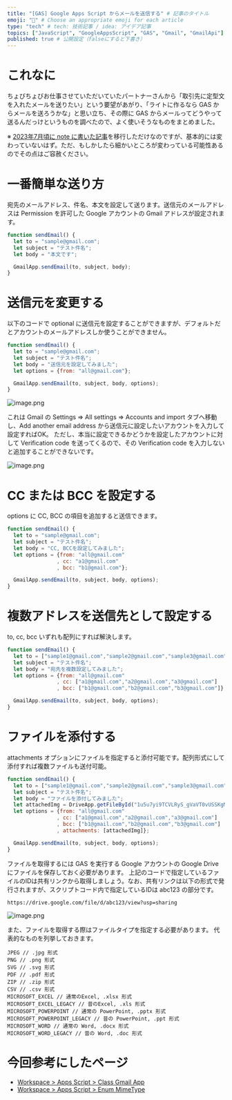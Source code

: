 ```yaml
---
title: "[GAS] Google Apps Script からメールを送信する" # 記事のタイトル
emoji: "📧" # Choose an appropriate emoji for each article
type: "tech" # tech: 技術記事 / idea: アイデア記事
topics: ["JavaScript", "GoogleAppsScript", "GAS", "Gmail", "GmailApi"] # タグ。["markdown", "rust", "aws"]のように指定する
published: true # 公開設定（falseにすると下書き）
---
```

# これなに

ちょびちょびお仕事させていただいていたパートナーさんから「取引先に定型文を入れたメールを送りたい」という要望があがり、「ライトに作るなら GAS からメールを送ろうかな」と思い立ち、その際に GAS からメールってどうやって送るんだっけというものを調べたので、よく使いそうなものをまとめました。

※ [2023年7月頃に note に書いた記事](https://note.com/su3_hokkaido/n/n6213a6dec475)を移行しただけなのですが、基本的には変わっていないはず。ただ、もしかしたら細かいところが変わっている可能性あるのでその点はご容赦ください。

# 一番簡単な送り方

宛先のメールアドレス、件名、本文を設定して送ります。送信元のメールアドレスは Permission を許可した Google アカウントの Gmail アドレスが設定されます。

```js
function sendEmail() {
  let to = "sample@gmail.com";
  let subject = "テスト件名";
  let body = "本文です";

  GmailApp.sendEmail(to, subject, body);
}
```

# 送信元を変更する

以下のコードで optional に送信元を設定することができますが、デフォルトだとアカウントのメールアドレスしか使うことができません。

```js
function sendEmail() {
  let to = "sample@gmail.com";
  let subject = "テスト件名";
  let body = "送信元を設定してみました";
  let options = {from: "all@gmail.com"};

  GmailApp.sendEmail(to, subject, body, options);
}
```

![image.png](https://qiita-image-store.s3.ap-northeast-1.amazonaws.com/0/2819748/c23edcf6-e7e6-4cc4-b3d5-ae45aeb24b2f.png)

これは Gmail の Settings => All settings => Accounts and import タブへ移動し、Add another email address から送信元に設定したいアカウントを入力して設定すればOK。
ただし、本当に設定できるかどうかを設定したアカウントに対して Verification code を送ってくるので、その Verification code を入力しないと追加することができないです。

![image.png](https://qiita-image-store.s3.ap-northeast-1.amazonaws.com/0/2819748/86288775-5248-433e-89dd-da194303ba65.png)

# CC または BCC を設定する

options に CC, BCC の項目を追加すると送信できます。

```js
function sendEmail() {
  let to = "sample@gmail.com";
  let subject = "テスト件名";
  let body = "CC, BCCを設定してみました";
  let options = {from: "all@gmail.com"
                , cc: "a1@gmail.com"
                , bcc: "b1@gmail.com"};

  GmailApp.sendEmail(to, subject, body, options);
}
```

# 複数アドレスを送信先として設定する

to, cc, bcc いずれも配列にすれば解決します。

```js
function sendEmail() {
  let to = ["sample1@gmail.com","sample2@gmail.com","sample3@gmail.com"];
  let subject = "テスト件名";
  let body = "宛先を複数設定してみました";
  let options = {from: "all@gmail.com"
                , cc: ["a1@gmail.com","a2@gmail.com","a3@gmail.com"]
                , bcc: ["b1@gmail.com","b2@gmail.com","b3@gmail.com"]};

  GmailApp.sendEmail(to, subject, body, options);
}
```

# ファイルを添付する

attachments オプションにファイルを指定すると添付可能です。配列形式にして添付すれば複数ファイルも送付可能。

```js
function sendEmail() {
  let to = ["sample1@gmail.com","sample2@gmail.com","sample3@gmail.com"];
  let subject = "テスト件名";
  let body = "ファイルを添付してみました";
  let attachedImg = DriveApp.getFileById("1u5u7yi9TCVLRyS_gVaVT0vUSSKgMfgty").getAs(MimeType.PNG);
  let options = {from: "all@gmail.com"
                , cc: ["a1@gmail.com","a2@gmail.com","a3@gmail.com"]
                , bcc: ["b1@gmail.com","b2@gmail.com","b3@gmail.com"]
                , attachments: [attachedImg]};

  GmailApp.sendEmail(to, subject, body, options);
}
```

ファイルを取得するには GAS を実行する Google アカウントの Google Drive にファイルを保存しておく必要があります。 上記のコードで指定しているファイルのIDは共有リンクから取得しましょう。なお、共有リンクは以下の形式で発行されますが、スクリプトコード内で指定しているIDは abc123 の部分です。

`https://drive.google.com/file/d/abc123/view?usp=sharing`

![image.png](https://qiita-image-store.s3.ap-northeast-1.amazonaws.com/0/2819748/4ecc92ec-a00e-4ab6-b950-98dcf72d755a.png)

また、ファイルを取得する際はファイルタイプを指定する必要があります。
代表的なものを列挙しておきます。

```text
JPEG // .jpg 形式
PNG // .png 形式
SVG // .svg 形式
PDF // .pdf 形式
ZIP // .zip 形式
CSV // .csv 形式
MICROSOFT_EXCEL // 通常のExcel, .xlsx 形式
MICROSOFT_EXCEL_LEGACY // 昔のExcel, .xls 形式
MICROSOFT_POWERPOINT // 通常の PowerPoint, .pptx 形式
MICROSOFT_POWERPOINT_LEGACY // 昔の PowerPoint, .ppt 形式
MICROSOFT_WORD // 通常の Word, .docx 形式
MICROSOFT_WORD_LEGACY // 昔の Word, .doc 形式
```

# 今回参考にしたページ

- [Workspace > Apps Script > Class Gmail App](https://developers.google.com/apps-script/reference/gmail/gmail-app)
- [Workspace > Apps Script > Enum MimeType](https://developers.google.com/apps-script/reference/base/mime-type)

